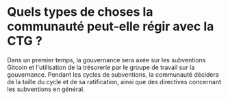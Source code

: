 # Quels types de choses la communauté peut-elle régir avec la CTG ?

Dans un premier temps, la gouvernance sera axée sur les subventions Gitcoin et l'utilisation de la trésorerie par le groupe de travail sur la gouvernance. Pendant les cycles de subventions, la communauté décidera de la taille du cycle et de sa ratification, ainsi que des directives concernant les subventions en général.

